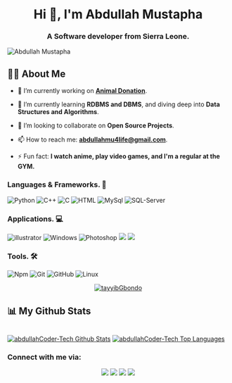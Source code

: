 <h1 align="center">Hi 👋, I'm Abdullah Mustapha</h1>
<h3 align="center">A Software developer from Sierra Leone.</h3>
<p align="left"> <img src="https://komarev.com/ghpvc/?username=abdullahCoder-Tech&label=Views&color=blue&style=plastic" alt="Abdullah Mustapha" /></p>

## 🙋‍♂️ About Me

- 🔭 I’m currently working on **[Animal Donation](https://www.abdullahcoder-tech.free.nf/)**.

- 🌱 I’m currently learning **RDBMS and DBMS**, and diving deep into **Data Structures and Algorithms**.

- 👯 I’m looking to collaborate on **Open Source Projects**.

- 📫 How to reach me: **abdullahmu4life@gmail.com**.

- ⚡ Fun fact: **I watch anime, play video games, and I'm a regular at the GYM.**

 
### Languages & Frameworks. 🚧 

![Python](https://icongr.am/devicon/python-original.svg?size=50&color=currentColor)
![C++](https://icongr.am/devicon/cplusplus-plain.svg?size=50&color=3c6ebe)
![C](https://icongr.am/devicon/c-original.svg?size=50&color=3c6ebe)
![HTML](https://icongr.am/devicon/html5-original.svg?size=50&color=currentColor)
![MySql](https://icongr.am/simple/mysql.svg?size=50&color=282367&colored=)
![SQL-Server](https://icongr.am/simple/microsoftsqlserver.svg?size=50&color=282367&colored=)

### Applications. 💻
![illustrator](https://icongr.am/devicon/illustrator-plain.svg?size=50&color=824217)
![Windows](https://icongr.am/devicon/windows8-original.svg?size=50&color=824217)
![Photoshop](https://icongr.am/devicon/photoshop-line.svg?size=50&colored=)
![](https://icongr.am/simple/gitkraken.svg?size=50&color=282367&colored=)
![](https://icongr.am/simple/gnubash.svg?size=50&color=282367&colored=)

### Tools. 🛠 

![Npm](https://icongr.am/devicon/npm-original-wordmark.svg?size=50&color=currentColor)
![Git](https://icongr.am/devicon/git-original.svg?size=50&color=currentColor)
![GitHub](https://icongr.am/devicon/github-original.svg?size=50&color=currentColor)
![Linux](https://icongr.am/devicon/linux-original.svg?size=50&color=000000)


<p align="center">
    <a href="https://github.com/abdullahCoder-Tech/github-readme-streak-stats">
        <img title="🔥 Get streak stats for your profile at git.io/streak-stats" alt="tayyibGbondo" src="https://github-readme-streak-stats.herokuapp.com/?user=abdullahCoder-Tech&theme=black-ice&hide_border=true&stroke=0000&background=060A0CD0"/>
    </a>
</p>

## 📊 My Github Stats

  <br/>
    <a href="https://github.com/abdullahCoder-Tech/github-readme-stats"><img alt="abdullahCoder-Tech Github Stats" src="https://github-readme-stats.vercel.app/api?username=abdullahCoder-Tech&show_icons=true&count_private=true&theme=react&hide_border=true&bg_color=0D1117" /></a>
    <a href="https://github.com/abdullahCoder-Tech/github-readme-stats">
    <img alt="abdullahCoder-Tech Top Languages" src="https://github-readme-stats.vercel.app/api/top-langs/?username=abdullahCoder-Tech&langs_count=8&count_private=true&layout=compact&theme=react&hide_border=true&bg_color=0D1117" />
    </a>
  <br/>


### Connect with me via:
<p align="center">
  <a target="_blank"
    href="linkedin.com/in/abdullah-mustapha-ab529229a
"><img
    src="https://img.shields.io/badge/-LinkedIn-0077b5?style=for-the-badge&logo=LinkedIn&logoColor=white"></img></a>
 <a target="_blank"
    href="https://twitter.com/CodeByAbdullah"><img
    src="https://img.shields.io/badge/-Twitter-1DA1F2?style=for-the-badge&logo=Twitter&logoColor=white"></img></a>
  <a target="_blank"
    href="mailto:abdullahmu4life@gmail.com"><img
    src="https://img.shields.io/badge/-Gmail-D14836?style=for-the-badge&logo=Gmail&logoColor=white"></img></a>
  <a target="_blank"
    href="https://wa.me/message/JU7M7LRRGDFGM1"><img
    src="https://img.shields.io/badge/WhatsApp-25D366?style=for-the-badge&logo=whatsapp&logoColor=white"></img></a>
</p>